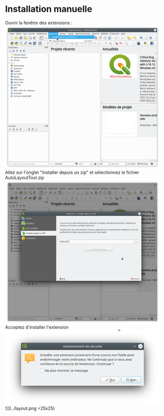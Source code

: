  
# Installation manuelle

Ouvrir la fenêtre des extensions :
![](img/install-fr_1.png)
Allez sur l'onglet "Installer depuis un zip" et sélectionnez le fichier AutoLayoutTool.zip
![](img/install-fr_2.png)
Acceptez d'installer l'extension
![](img/install-fr_3.png)
![](../layout.png =25x25)

